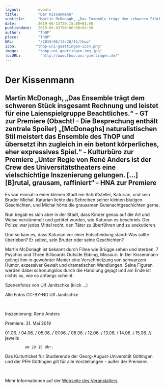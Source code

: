 ```yaml
---
layout:        events
title:         "Der Kissenmann"
subtitle:      "Martin McDonagh, „Das Ensemble trägt dem schweren Stück insgesamt Rechnung und leistet für eine Laienspielgruppe Beachtliches.“ -  GT zur Premiere (Obacht! - Die Besprechung enthält zentrale Spoiler)             „[McDonaghs] naturalistischen Stil meistert das Ensemble des ThOP und  übersetzt ihn zugleich in ein betont körperliches, eher expressives  Spiel.“ - Kulturbüro zur Premiere „Unter Regie von René Anders ist der Crew des Universitätstheaters eine  vielschichtige Inszenierung gelungen. […] [B]rutal, grausam, raffiniert“ - HNA zur Premiere"
date:          2019-06-13T20:15:00+01:00
publishdate:   2019-06-03T00:00:00+01:00
author:        "ThOP"
place:         "ThOP"
URL:           "/2019/06/13/20/15/thop"
icon:         "thop-uni-goettingen-icon.png"
image:         "thop-uni-goettingen-img.jpg"
locURL:         "http://www.thop.uni-goettingen.de/"
---
```


Der Kissenmann
===========

Martin McDonagh, „Das Ensemble trägt dem schweren Stück insgesamt Rechnung und leistet für eine Laienspielgruppe Beachtliches.“ -  GT zur Premiere (Obacht! - Die Besprechung enthält zentrale Spoiler)             „[McDonaghs] naturalistischen Stil meistert das Ensemble des ThOP und  übersetzt ihn zugleich in ein betont körperliches, eher expressives  Spiel.“ - Kulturbüro zur Premiere „Unter Regie von René Anders ist der Crew des Universitätstheaters eine  vielschichtige Inszenierung gelungen. […] [B]rutal, grausam, raffiniert“ - HNA zur Premiere
-----------





Es war einmal in einer kleinen Stadt ein Schriftsteller, Katurian, und sein Bruder Michal. Katurian liebte das Schreiben seiner kleinen blutigen Geschichten, und Michal hörte die grausamen Gutenachtgeschichten gerne. 

Nun begab es sich aber in der Stadt, dass Kinder genau auf die Art und Weise verstümmelt und getötet wurden, wie Katurian es beschrieb. Der Polizei war jedes Mittel recht, den Täter zu überführen und zu exekutieren. 



Und so kam es, dass Katurian vor einer Entscheidung stand: Was sollte überleben? Er selbst, sein Bruder oder seine Geschichten? 

Martin McDonagh ist bekannt durch Filme wie Brügge sehen und sterben, 7 Psychos und Three Billboards Outside Ebbing, Missouri. In Der Kissenmann gelingt ihm in gewohnter Manier eine Verschmelzung von schwarzem Humor, exzessiver Gewalt und dramatischen Wandlungen. Seine Figuren werden dabei schonungslos durch die Handlung gejagt und am Ende ist nichts so, wie es anfangs scheint. 

Szenenfotos von Ulf Janitschke (klick ...)

           

Alle Fotos CC-BY-ND Ulf Janitschke



 

 Inszenierung: René Anders

Premiere: 31. Mai 2019

01.06. / 04.06. / 05.06. / 07.06. / 08.06. / 12.06. / 13.06. / 14.06. / 15.06. // jeweils

             um 20.15 Uhr.

Das Kulturticket für Studierende der Georg-August-Universität Göttingen und der PFH Göttingen gilt für alle Vorstellungen - außer der Premiere.

             



 



Mehr Informationen auf der [Webseite des Veranstalters](http://www.thop.uni-goettingen.de/http://www.thop.uni-goettingen.de/sommer2019/201906-kissenmann.php)
